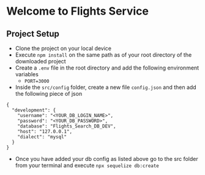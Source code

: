 # Welcome to Flights Service

## Project Setup
- Clone the project on your local device
- Execute `npm install` on the same path as of your root directory of the downloaded project
- Create a `.env` file in the root directory and add the following environment variables 
    - `PORT=3000`
- Inside the `src/config` folder, create a new file `config.json` and then add the following piece of json

```
{
  "development": {
    "username": "<YOUR_DB_LOGIN_NAME>",
    "password": "<YOUR_DB_PASSWORD>",
    "database": "Flights_Search_DB_DEV",
    "host": "127.0.0.1",
    "dialect": "mysql"
  }
}

```

- Once you have added your db config as listed above go to the src folder from your terminal and execute `npx sequelize db:create`